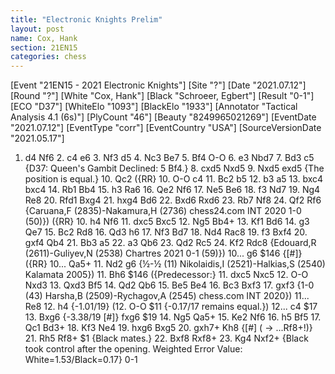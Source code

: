 ```yaml
---
title: "Electronic Knights Prelim"
layout: post
name: Cox, Hank
section: 21EN15
categories: chess
---
```


<link rel="stylesheet" type="text/css" href="https://pgn.chessbase.com/CBReplay.css"/>
<script src="https://pgn.chessbase.com/jquery-3.0.0.min.js"></script>
<script src="https://pgn.chessbase.com/cbreplay.js" type="text/javascript"></script>

<div class="cbreplay">
[Event "21EN15 - 2021 Electronic Knights"]
[Site "?"]
[Date "2021.07.12"]
[Round "?"]
[White "Cox, Hank"]
[Black "Schroeer, Egbert"]
[Result "0-1"]
[ECO "D37"]
[WhiteElo "1093"]
[BlackElo "1933"]
[Annotator "Tactical Analysis 4.1 (6s)"]
[PlyCount "46"]
[Beauty "8249965021269"]
[EventDate "2021.07.12"]
[EventType "corr"]
[EventCountry "USA"]
[SourceVersionDate "2021.05.17"]

1. d4 Nf6 2. c4 e6 3. Nf3 d5 4. Nc3 Be7 5. Bf4 O-O 6. e3 Nbd7 7. Bd3 c5 {D37: Queen's Gambit Declined: 5 Bf4.} 8. cxd5 Nxd5 9. Nxd5 exd5 {The position is equal.} 10. Qc2 ({RR} 10. O-O c4 11. Bc2 b5 12. b3 a5 13. bxc4 bxc4 14. Rb1 Bb4 15. h3 Ra6 16. Qe2 Nf6 17. Ne5 Be6 18. f3 Nd7 19. Ng4 Re8 20. Rfd1 Bxg4 21. hxg4 Bd6 22. Bxd6 Rxd6 23. Rb7 Nf8 24. Qf2 Rf6 {Caruana,F (2835)-Nakamura,H (2736) chess24.com INT 2020 1-0 (50)}) ({RR} 10. h4 Nf6 11. dxc5 Bxc5 12. Ng5 Bb4+ 13. Kf1 Bd6 14. g3 Qe7 15. Bc2 Rd8 16. Qd3 h6 17. Nf3 Bd7 18. Nd4 Rac8 19. f3 Bxf4 20. gxf4 Qb4 21. Bb3 a5 22. a3 Qb6 23. Qd2 Rc5 24. Kf2 Rdc8 {Edouard,R (2611)-Guliyev,N (2538) Chartres 2021 0-1 (59)}) 10... g6 $146 {[#]} ({RR} 10... Qa5+ 11. Nd2 g6 {½-½ (11) Nikolaidis,I (2521)-Halkias,S (2540) Kalamata 2005}) 11. Bh6 $146 ({Predecessor:} 11. dxc5 Nxc5 12. O-O Nxd3 13. Qxd3 Bf5 14. Qd2 Qb6 15. Be5 Be4 16. Bc3 Bxf3 17. gxf3 {1-0 (43) Harsha,B (2509)-Rychagov,A (2545) chess.com INT 2020}) 11... Re8 12. h4 {-1.01/19} (12. O-O $11 {-0.17/17 remains equal.}) 12... c4 $17 13. Bxg6 {-3.38/19 [#]} fxg6 $19 14. Ng5 Qa5+ 15. Ke2 Nf6 16. h5 Bf5 17. Qc1 Bd3+ 18. Kf3 Ne4 19. hxg6 Bxg5 20. gxh7+ Kh8 {[#] ( -> ...Rf8+!)} 21. Rh5 Rf8+ $1 {Black mates.} 22. Bxf8 Rxf8+ 23. Kg4 Nxf2+ {Black took control after the opening.  Weighted Error Value: White=1.53/Black=0.17} 0-1
</div>
